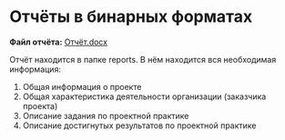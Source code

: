 # Отчёты в бинарных форматах

**Файл отчёта:** [Отчёт.docx](reports/Отчёт.docx)

Отчёт находится в папке reports. В нём находится вся необходимая информация: 

1. Общая информация о проекте
2. Общая характеристика деятельности организации (заказчика проекта)
3. Описание задания по проектной практике
4. Описание достигнутых результатов по проектной практике

